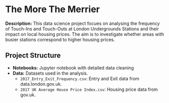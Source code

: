 # The More The Merrier
**Description:** This data science project focues on analysing the frequency of Touch-Ins and Touch-Outs at London Undergrounds Stations and their impact on local housing prices.
The aim is to investigate whether areas with busier stations correspond to higher housing prices.

## Project Structure

- **Notebooks:** Jupyter notebook with detailed data cleaning
- **Data:** Datasets used in the analysis.
  - `2017_Entry_Exit_Frequency.csv`: Entry and Exit data from data.london.gov.uk.
  - `2017 UK Average House Price Index.csv`: Housing price data from gov.uk.
